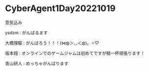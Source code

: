 # CyberAgent1Day20221019

意気込み

ysdzm : がんばるます

大橋理駆 : がんばろう！！！(⋈◍＞◡＜◍)。✧♡  

坂本翔 : オンラインでのゲームジャムは初めてですが精一杯頑張ります！

青山研人 : めっちゃがんばります
